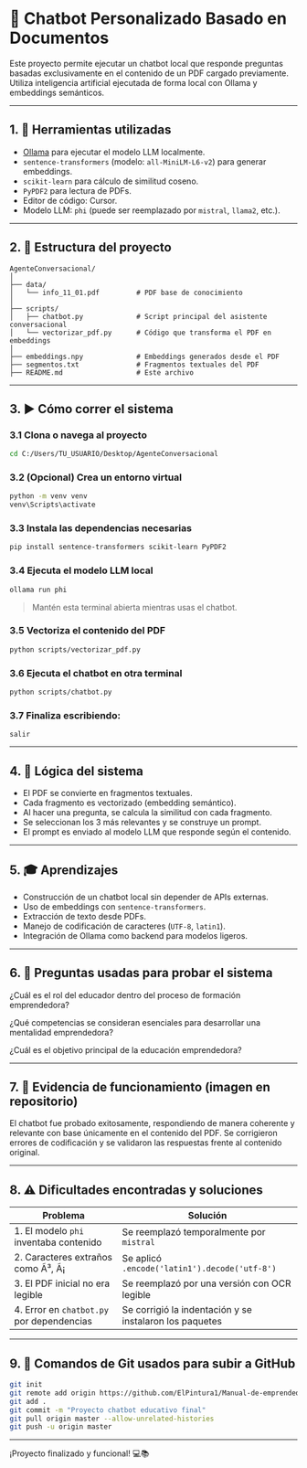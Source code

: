 # 🤖 Chatbot Personalizado Basado en Documentos

Este proyecto permite ejecutar un chatbot local que responde preguntas basadas exclusivamente en el contenido de un PDF cargado previamente. Utiliza inteligencia artificial ejecutada de forma local con Ollama y embeddings semánticos.

---

## 1. 🧩 Herramientas utilizadas

- [Ollama](https://ollama.com/) para ejecutar el modelo LLM localmente.
- `sentence-transformers` (modelo: `all-MiniLM-L6-v2`) para generar embeddings.
- `scikit-learn` para cálculo de similitud coseno.
- `PyPDF2` para lectura de PDFs.
- Editor de código: Cursor.
- Modelo LLM: `phi` (puede ser reemplazado por `mistral`, `llama2`, etc.).

---

## 2. 📂 Estructura del proyecto

```
AgenteConversacional/
│
├── data/
│   └── info_11_01.pdf         # PDF base de conocimiento
│
├── scripts/
│   ├── chatbot.py             # Script principal del asistente conversacional
│   └── vectorizar_pdf.py      # Código que transforma el PDF en embeddings
│
├── embeddings.npy             # Embeddings generados desde el PDF
├── segmentos.txt              # Fragmentos textuales del PDF
├── README.md                  # Este archivo
```

---

## 3. ▶️ Cómo correr el sistema

### 3.1 Clona o navega al proyecto
```bash
cd C:/Users/TU_USUARIO/Desktop/AgenteConversacional
```

### 3.2 (Opcional) Crea un entorno virtual
```bash
python -m venv venv
venv\Scripts\activate
```

### 3.3 Instala las dependencias necesarias
```bash
pip install sentence-transformers scikit-learn PyPDF2
```

### 3.4 Ejecuta el modelo LLM local
```bash
ollama run phi
```
> Mantén esta terminal abierta mientras usas el chatbot.

### 3.5 Vectoriza el contenido del PDF
```bash
python scripts/vectorizar_pdf.py
```

### 3.6 Ejecuta el chatbot en otra terminal
```bash
python scripts/chatbot.py
```

### 3.7 Finaliza escribiendo:
```
salir
```

---

## 4. 📌 Lógica del sistema

- El PDF se convierte en fragmentos textuales.
- Cada fragmento es vectorizado (embedding semántico).
- Al hacer una pregunta, se calcula la similitud con cada fragmento.
- Se seleccionan los 3 más relevantes y se construye un prompt.
- El prompt es enviado al modelo LLM que responde según el contenido.

---

## 5. 🎓 Aprendizajes

- Construcción de un chatbot local sin depender de APIs externas.
- Uso de embeddings con `sentence-transformers`.
- Extracción de texto desde PDFs.
- Manejo de codificación de caracteres (`UTF-8`, `latin1`).
- Integración de Ollama como backend para modelos ligeros.

---

## 6. 🧪 Preguntas usadas para probar el sistema
¿Cuál es el rol del educador dentro del proceso de formación emprendedora?

¿Qué competencias se consideran esenciales para desarrollar una mentalidad emprendedora?

¿Cuál es el objetivo principal de la educación emprendedora?


---

## 7. 📸 Evidencia de funcionamiento (imagen en repositorio)

El chatbot fue probado exitosamente, respondiendo de manera coherente y relevante con base únicamente en el contenido del PDF. Se corrigieron errores de codificación y se validaron las respuestas frente al contenido original.

---

## 8. ⚠️ Dificultades encontradas y soluciones

| Problema                                              | Solución                                                    |
|-------------------------------------------------------|-------------------------------------------------------------|
| 1. El modelo `phi` inventaba contenido                 | Se reemplazó temporalmente por `mistral`                    |
| 2. Caracteres extraños como Ã³, Ã¡                     | Se aplicó `.encode('latin1').decode('utf-8')`               |
| 3. El PDF inicial no era legible                      | Se reemplazó por una versión con OCR legible               |
| 4. Error en `chatbot.py` por dependencias             | Se corrigió la indentación y se instalaron los paquetes     |

---

## 9. 🚀 Comandos de Git usados para subir a GitHub

```bash
git init
git remote add origin https://github.com/ElPintura1/Manual-de-emprendedorismo.git
git add .
git commit -m "Proyecto chatbot educativo final"
git pull origin master --allow-unrelated-histories
git push -u origin master
```

---

¡Proyecto finalizado y funcional! 💻📚
